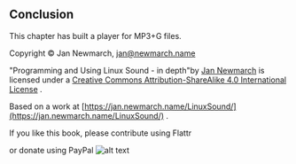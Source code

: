 
##  Conclusion 


This chapter has built a player for MP3+G files.


Copyright © Jan Newmarch, jan@newmarch.name





"Programming and Using Linux Sound - in depth"by [Jan Newmarch](https://jan.newmarch.name) is licensed under a [Creative Commons Attribution-ShareAlike 4.0 International License](http://creativecommons.org/licenses/by-sa/4.0/) .


Based on a work at [https://jan.newmarch.name/LinuxSound/](https://jan.newmarch.name/LinuxSound/) .


If you like this book, please contribute using Flattr


or donate using PayPal
![alt text](https://www.paypalobjects.com/WEBSCR-640-20110401-1/en_AU/i/scr/pixel.gif)